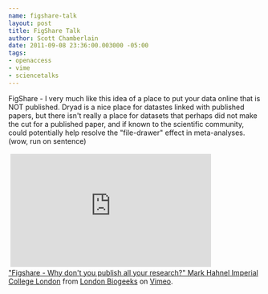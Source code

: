 ```yaml
--- 
name: figshare-talk
layout: post
title: FigShare Talk
author: Scott Chamberlain
date: 2011-09-08 23:36:00.003000 -05:00
tags: 
- openaccess
- vime
- sciencetalks
---
```

FigShare - I very much like this idea of a place to put your data online that is NOT published. Dryad is a nice place for datastes linked with published papers, but there isn't really a place for datasets that perhaps did not make the cut for a published paper, and if known to the scientific community, could potentially help resolve the "file-drawer" effect in meta-analyses. (wow, run on sentence)<br /><br />&nbsp;<iframe frameborder="0" height="225" src="http://player.vimeo.com/video/26416313?title=0&amp;byline=0&amp;portrait=0" width="400"></iframe><br /><a href="http://vimeo.com/26416313">"Figshare - Why don't you publish all your research?" Mark Hahnel Imperial College London</a> from <a href="http://vimeo.com/biogeeks">London Biogeeks</a> on <a href="http://vimeo.com/">Vimeo</a>.
